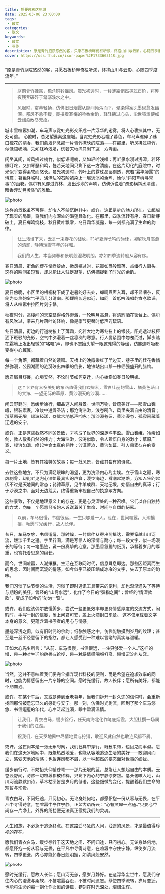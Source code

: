 ```yaml
---
title: 想要逃离这座城
date: 2025-03-06 23:00:00
tags:
 - 散文
categories:
 - 散文
keywords:
 - 散文
 - 写作
description: 原是青竹庭院悠然的客，只愿石板桥畔倚栏听溪，怀抱山川与云影，心随四季度流年。
cover: https://oss.fhub.cn/ixor-paper%2F1733663648.jpg
---
```


“原是青竹庭院悠然的客，只愿石板桥畔倚栏听溪，怀抱山川与云影，心随四季度流年。”

---

> 庭前青竹挂露，檐角铜铃摇风。晨光初透时，一缕薄霜悄然掠过石阶，将昨夜残梦碾碎于潺潺溪水之中。
>
> 风起时，帘幕轻扬，仿佛旧日烟霞从隙间倾泻而下，晕染得案头墨砚愈发幽深。那风不急不缓，裹挟着寒梅的冷香余韵，轻轻拂过心头，尘世喧嚣便如云烟般散尽无痕。

城市里喧嚣如潮，车马声与霓虹光影交织成一片浮华的迷雾，将人心裹挟其中，无处可逃。 心倦时，总渴望逃离这座城。当霓虹光影吞噬了暮色，车马声碾碎了巷口槐花的清香，我们愈发怀念那一片青竹掩映的院落——在那里，听风拂过楠竹，似低语呢喃，又如轻吟浅唱，恍若天地间只剩下这一方清幽。

闲坐其间，听风拂过楠竹，似低语呢喃，又如轻吟浅唱；再听泉水漫过浅潭，若环佩叮咚，又如琴瑟和鸣，恍若天地间只剩下这一方清幽。在这片幻化的庭院中，时光似乎变得柔软而悠长。晨光初透时，竹叶上的露珠晶莹剔透，宛若“霜华凝露”的诗篇；暮色降临时，浅潭边的石阶被染上一层淡淡的金辉，恰似“斜阳草树寻常事”的画卷。偶尔有风穿过竹林，发出沙沙的声响，仿佛诉说着“疏影横斜水清浅，暗香浮动月黄昏”的雅致。

![photo](https://oss.fhub.cn/typora/202503071338622.jpg)

这样的景致虽不可得，却令人不禁沉醉其中。或许，这正是梦的魅力所在。它超越了现实的局限，将我们内心深处的渴望具象化。在那里，四季流转有序，春日新芽破土，夏日蝉鸣绕枝，秋日黄叶飘零，冬日霜华凝露，每一刻都充满了生命的韵律。

> 让生活慢下来，去赏一束春花的绽放，聆听夏蝉长鸣的韵律，凝望秋月高悬的清辉，静待瑞雪丰年的祥和。
>
> 我们的人生，本当如春和景明般澄澈明朗，亦如四季流转般从容有序。

春日清晨，街角的樱花悄然绽放，微风拂过时，花瓣如雨般飘落，点缀行人肩头。这样的瞬间虽短暂，却总能让人驻足凝望，仿佛捕捉到了时光的余韵。

![photo](https://oss.fhub.cn/typora/202503071338929.jpg)

夏日傍晚，小区里的梧桐树下成了避暑的好去处，蝉鸣声声入耳，却不显嘈杂，反倒为炎热的空气平添几分清幽。那蝉鸣似远似近，如同一首低吟浅唱的古老歌谣，将人从喧嚣中拉回片刻宁静。

秋夜时分，高楼间的天空显得格外澄澈，一轮明月高悬，将清辉洒在窗台上。偶尔有风吹过，带来几片落叶的轻响，像是季节更替时低声的絮语。

冬日清晨，街边的行道树披上了薄霜，宛若大地为寒冬披上的银装。阳光透过枝桠洒下斑驳的光影，空气中弥漫着一丝凛冽的寒意。行人裹紧围巾匆匆而过，脚步踏在霜地上发出轻微的“咯吱”声，却也不忘抬头望一眼这难得的静谧，仿佛连呼吸都变得小心翼翼。

每一个角落，都藏着自然的馈赠。天桥上的晚霞染红了半边天，巷子里的桂花香悄然弥漫，公园湖面的涟漪映出四季的倒影，地铁站出口那一株倔强盛开的腊梅。

愿君眉目舒展，心境安然，不论时节如何变迁，内心始终如春日般明媚。

> 这个世界有太多美好的东西值得我们去探索，雪白壮丽的雪山、橘黄色落日的大海、一望无际的草原、黄沙漫天的沙漠......

闲云野鹤时，愿缓步徐行，细品这人间胜景。世间万物，皆蕴美好——那雪山巍峨，银装素裹，冷峻中透着圣洁；那沧海浩渺，浪卷鸥飞，风里夹着自由的清音；那草原无垠，绿波轻漾，仿佛大地低声吟咏；那沙漠苍茫，黄沙漫卷，孤寂间藏着辽远的安宁。

或许，正是这些截然不同的景致，才构成了世界的深邃与丰盈。雪山巍峨，冷峻如剑，教人敬畏自然的伟力；大海浩渺，波涛似歌，令人顿悟自身的渺小；草原广袤，绿浪如潮，唤起生命本真的韧性；沙漠荒凉，黄沙如幕，引人思索存在的意义。

每一片土地，皆有其独特的故事；每一处风景，皆藏其独有的诗意。

去往这些地方，不只为满足眼眸的渴望，更为洗涤内心的尘埃。立于雪山之巅，寒风刺骨，却能听见内心深处最真实的声音；漫步海边，看潮起潮落，方知人生的起伏不过是天地间的常态；驰骋草原，见牛羊成群、天地无垠，始悟自由的真谛；行于沙漠之中，面对无边荒芜，终得重新审视自己的执念与方向。

这些景致，不仅是地理意义上的存在，更是心灵深处的一种召唤。它们以各自独特的方式，向每一个愿意倾听的人诉说着关于生命、时间与自然的秘密。

> 以前，车马很慢，书信很远，一生只够爱一人。现在，世间喧嚣，人潮攘攘，唯愿时光缓行，故人长伴。

昔日，车马悠悠，书信迢迢。那时候，一封信件从寄出到抵达，需要穿越山川河流，跋涉千里之遥。字里行间，满是写信人的深情与耐心；每一段文字，似一场漫长的等待；每一笔墨迹，藏一份真挚的心意。那墨香氤氲的纸页，承载着岁月的厚重，也寄托着思念的绵长。

而今，世间喧嚣，人潮攘攘。生活在互联网时代，信息瞬息即达。那些因距离而生的思念，因时间而沉淀的情感，如今似乎已被压缩成冰冷的文字，失去了原本的韵味。

我们习惯了快节奏的生活，习惯了即时通讯工具带来的便利，却也渐渐遗失了等待与期盼的美好。曾经的“山高水远”，化作了今日的“弹指之间”；曾经的“情深款款”，变成了如今的“匆匆一瞥“。

或许，我们应该偶尔放慢脚步，尝试一些更低效率却更具情感厚度的交流方式，闲暇时，手写一封的信笺，附上问君可安，盖上火漆封口印章。 这不仅承载着文字本身的意义，更蕴含着书写者的用心与情感。

墨迹深浅之间，似有旧时光的余韵；纸张触感之中，仿佛能触摸到岁月的纹理；甚至是一丝不经意留下的指纹，都让人感受到一种难以言喻的真实与温暖。

正如木心先生所言：“从前，车马很慢，书信很远，一生只够爱一个人。”这样的慢，是一种对生活的敬畏与珍视，是一种将情感细细打磨、慢慢沉淀的从容。

![photo](https://oss.fhub.cn/typora/202503071338628.jpg)

当然，这并不意味着我们要完全摒弃现代科技的便利，而是希望在追求效率的同时，也能为情感留出一片宁静的空间。愿时光缓行，故人长伴；愿所有美好，都能不期而遇。

或许，在某个午后，又或是待到垂老暮年，当我们拆开一封久违的信件时，会重新找回那份被遗忘已久的感动与安宁。那一刻，仿佛时光倒流，回到了那个车马悠悠、书信迢迢的年代，心中泛起涟漪，眼中盈满温情。

> 让我们，青衣白马，缓步徐行，任天南海北化作笔底烟霞，大胆杜撰一场属于我们的江湖。
>
> 祝我们，在天罗地网中尽情地爱与狩猎，敢迎风就自然也敢连风都不屑。

或许，这世间本是一张无形的网，我们在其中穿行，既被束缚，也因之而丰盈。愿我们在这天罗地网中，既能热烈地爱，也能从容地追逐生活的美好——敢迎风而立，感受天地的浩荡；也敢连风都不屑，以一种超然的姿态面对世事的纷扰。

缓步前行时，不妨抬头仰望苍穹——那片无垠的蓝，总能让人想起自由的本质。云卷云舒间，仿佛一切喧嚣都被稀释，只剩下内心的宁静与安然。低头俯瞰大地，山川河流静默如诗，草木枯荣皆是岁月的低语。这些细微的变化，提醒着我们生命的短暂与珍贵。

青衣白马，不问归途，只问初心。无论身处何地，都愿怀抱一份从容与无畏，在平凡中寻得诗意，在喧嚣中守住宁静。正如古语所云：“心有灵犀一点通。”只要心中尚存一片净土，外界的纷扰便无法真正侵扰我们的灵魂。

---

人生如旅，不必急于追逐终点。在这路遥马急的人间，沿途的风景，才是最值得珍视的存在。

愿我们青衣白马，缓步徐行于这天地之间，不问归途，只问初心。无论身处何地，都愿怀抱一份从容与无畏，在平凡中寻得诗意，在喧嚣中守住宁静，纵使岁月流转，四季更迭，内心亦能如春日般明媚，如清风般安然。

![photo](https://oss.fhub.cn/typora/202503071338629.jpg)

愿时光缓行，愿故人长伴；愿山河无恙，愿岁月静好。在这浮华尘世中，愿我们守住内心的澄澈与柔软，不被喧嚣吞没，不被时间遗忘。纵使四季流转，岁月变迁，也能将生命的每一刻化作永恒的诗篇，镌刻在时光深处，熠熠生辉。
